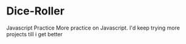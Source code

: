 # Dice-Roller
Javascript Practice 
More practice on Javascript. I'd keep trying more projects till i get better

